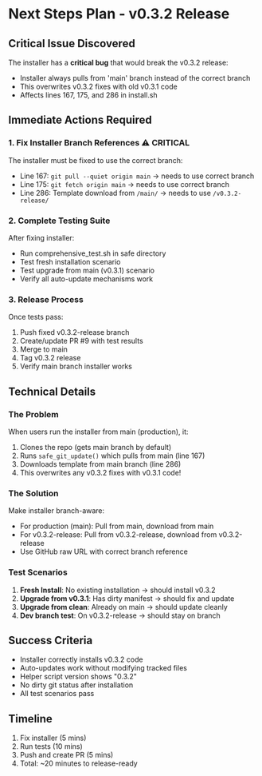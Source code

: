 # Next Steps Plan - v0.3.2 Release

## Critical Issue Discovered
The installer has a **critical bug** that would break the v0.3.2 release:
- Installer always pulls from 'main' branch instead of the correct branch
- This overwrites v0.3.2 fixes with old v0.3.1 code
- Affects lines 167, 175, and 286 in install.sh

## Immediate Actions Required

### 1. Fix Installer Branch References ⚠️ CRITICAL
The installer must be fixed to use the correct branch:
- Line 167: `git pull --quiet origin main` → needs to use correct branch
- Line 175: `git fetch origin main` → needs to use correct branch  
- Line 286: Template download from `/main/` → needs to use `/v0.3.2-release/`

### 2. Complete Testing Suite
After fixing installer:
- Run comprehensive_test.sh in safe directory
- Test fresh installation scenario
- Test upgrade from main (v0.3.1) scenario
- Verify all auto-update mechanisms work

### 3. Release Process
Once tests pass:
1. Push fixed v0.3.2-release branch
2. Create/update PR #9 with test results
3. Merge to main
4. Tag v0.3.2 release
5. Verify main branch installer works

## Technical Details

### The Problem
When users run the installer from main (production), it:
1. Clones the repo (gets main branch by default)
2. Runs `safe_git_update()` which pulls from main (line 167)
3. Downloads template from main branch (line 286)
4. This overwrites any v0.3.2 fixes with v0.3.1 code!

### The Solution
Make installer branch-aware:
- For production (main): Pull from main, download from main
- For v0.3.2-release: Pull from v0.3.2-release, download from v0.3.2-release
- Use GitHub raw URL with correct branch reference

### Test Scenarios
1. **Fresh Install**: No existing installation → should install v0.3.2
2. **Upgrade from v0.3.1**: Has dirty manifest → should fix and update
3. **Upgrade from clean**: Already on main → should update cleanly
4. **Dev branch test**: On v0.3.2-release → should stay on branch

## Success Criteria
- Installer correctly installs v0.3.2 code
- Auto-updates work without modifying tracked files
- Helper script version shows "0.3.2"
- No dirty git status after installation
- All test scenarios pass

## Timeline
1. Fix installer (5 mins)
2. Run tests (10 mins)
3. Push and create PR (5 mins)
4. Total: ~20 minutes to release-ready